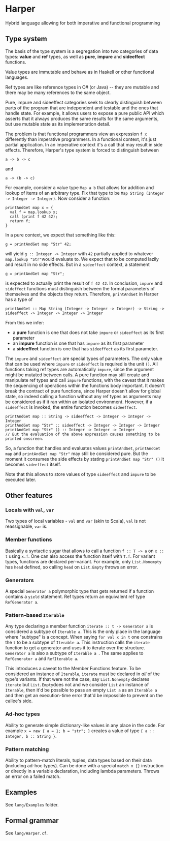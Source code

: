 # Harper

Hybrid language allowing for both imperative and functional programming

## Type system

The basis of the type system is a segregation into two categories of data types:  **value** and **ref** types, as well as **pure**, **impure** and **sideeffect** functions. 

Value types are immutable and behave as in Haskell or other functional languages.

Ref types are like reference types in C# (or Java) -- they are mutable and there may be many references to the same object.

Pure, impure and sideeffect categories seek to clearly distinguish between parts of the program that are independent and testable and the ones that handle state. For example, it allows users to expose a pure public API which asserts that it always produces the same results for the same arguments, but use mutable state as its implementation detail.

The problem is that functional programmers view an expression `f x` differently than imperative programmers. In a functional context, it's just partial application. In an imperative context it's a call that may result in side effects. Therefore, Harper's type system is forced to distinguish between
```
a -> b -> c
```
and
```
a -> (b -> c)
```
For example, consider a value type `Map a b` that allows for addition and lookup of items of an arbitrary type. Fix that type to be `Map String (Integer -> Integer -> Integer)`. Now consider a function:
```
printAndGet map x = {
  val f = map.lookup x;
  call (print f 42 42);
  return f;
}
```

In a pure context, we expect that something like this:

```
g = printAndGet map "Str" 42;
```
will yield `g :: Integer -> Integer` with `42` partially applied to whatever `map.lookup "Str"`would evaluate to. We expect that to be computed lazily and result in no side effects. But in a `sideeffect` context, a statement
```
g = printAndGet map "Str";
```
 is expected to actually print the result of `f 42 42`. In conclusion, `impure` and `sideffect` functions must distinguish between the formal parameters of themselves and the objects they return. Therefore, `printAndGet` in Harper has a type of
 ```
 printAndGet :: Map String (Integer -> Integer -> Integer) -> String -> sideeffect -> Integer -> Integer -> Integer
 ```
From this we infer:
- a **pure** function is one that does not take `impure` or `sideeffect` as its first parameter
- an **impure** function is one that has `impure` as its first parameter
- a **sideeffect** function is one that has `sideeffect` as its first parameter.

The `impure` and `sideeffect` are special types of parameters. The only value that can be used where `impure` or `sideeffect` is required is the unit `()`. All functions taking ref types are automatically `impure`, since the argument might be mutated between calls. A pure function may still create and manipulate ref types and call `impure` functions, with the caveat that it makes the sequencing of operations within the functions body important. It doesn't break the contract of pure functions, since Harper doesn't allow for global state, so indeed calling a function without any ref types as arguments may be considered as if it ran within an isolated environment. However, if a `sideeffect` is invoked, the entire function becomes `sideeffect`.
```
printAndGet map :: String -> sideeffect -> Integer -> Integer -> Integer
printAndGet map "Str" :: sideeffect -> Integer -> Integer -> Integer
printAndGet map "Str" () :: Integer -> Integer -> Integer
// But the evaluation of the above expression causes something to be printed onscreen.
```
So, a function that handles and evaluates values `printAndGet`, `printAndGet map` and `printAndGet map "Str"` may still be considered pure. But the moment it consumes the side effects by stating `printAndGet map "Str" ()` it becomes `sideeffect` itself.

Note that this allows to store values of type `sideeffect` and `impure` to be executed later.


## Other features

### Locals with `val`, `var`
 Two types of local variables - `val` and `var` (akin to Scala), `val` is not reassignable, `var` is. 

### Member functions

Basically a syntactic sugar that allows to call a function `f :: T -> a` on `x :: t` using `x.f`. One can also access the function itself with `T.f`. For variant types, functions are declared per-variant. For example, only `List.Nonempty` has `head` defined, so calling `head` on `List.Empty` throws an error.

### Generators

A  special `Generator a` polymorphic type that gets returned if a function contains a `yield` statement. Ref types return an equivalent ref type `RefGenerator a`.

### Pattern-based `Iterable`

Any type declaring a member function `iterate :: t -> Generator a` is considered a subtype of `Iterable a`. This is the only place in the language where "subtype" is a concept. When saying `for val x in t` one constrains the `t` to be a subtype of `Iterable a`. This instruction calls the `iterate` function to get a generator and uses it to iterate over the structure. `Generator a` is also a subtype of `Iterable a `. The same applies to `RefGenerator a` and `RefIterable a`.

This introduces a caveat to the Member Functions feature. To be considered an instance of `Iterable`, `iterate` must be declared in _all_ of the type's variants. If that were not the case, say `List.Nonempty` declares `iterate` but `List.Empty`does not and we consider `List` an instance of `Iterable`, then it'd be possible to pass an empty `List a` as an `Iterable a` and then get an execution-time error that'd be impossible to prevent on the callee's side.

### Ad-hoc types

Ability to generate simple dictionary-like values in any place in the code. For example `x = new { a = 1; b = "str"; }` creates a value of type `{ a :: Integer, b :: String }`.

### Pattern matching

Ability to pattern-match literals, tuples, data types based on their data (including ad-hoc types). Can be done with a special `match x {}` instruction or directly in a variable declaration, including lambda parameters. Throws an error on a failed match.

## Examples

See `lang/Examples` folder.

## Formal grammar

See `lang/Harper.cf`.
